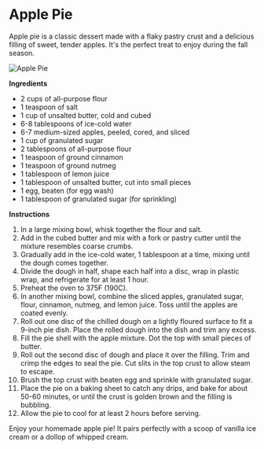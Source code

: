 # Apple Pie

Apple pie is a classic dessert made with a flaky pastry crust and a delicious filling of sweet, tender apples. It's the perfect treat to enjoy during the fall season.

![Apple Pie](https://source.unsplash.com/random/?apple-pie)

**Ingredients**
- 2 cups of all-purpose flour
- 1 teaspoon of salt
- 1 cup of unsalted butter, cold and cubed
- 6-8 tablespoons of ice-cold water
- 6-7 medium-sized apples, peeled, cored, and sliced
- 1 cup of granulated sugar
- 2 tablespoons of all-purpose flour
- 1 teaspoon of ground cinnamon
- 1 teaspoon of ground nutmeg
- 1 tablespoon of lemon juice
- 1 tablespoon of unsalted butter, cut into small pieces
- 1 egg, beaten (for egg wash)
- 1 tablespoon of granulated sugar (for sprinkling)

**Instructions**
1. In a large mixing bowl, whisk together the flour and salt.
2. Add in the cubed butter and mix with a fork or pastry cutter until the mixture resembles coarse crumbs.
3. Gradually add in the ice-cold water, 1 tablespoon at a time, mixing until the dough comes together.
4. Divide the dough in half, shape each half into a disc, wrap in plastic wrap, and refrigerate for at least 1 hour.
5. Preheat the oven to 375F (190C).
6. In another mixing bowl, combine the sliced apples, granulated sugar, flour, cinnamon, nutmeg, and lemon juice. Toss until the apples are coated evenly.
7. Roll out one disc of the chilled dough on a lightly floured surface to fit a 9-inch pie dish. Place the rolled dough into the dish and trim any excess.
8. Fill the pie shell with the apple mixture. Dot the top with small pieces of butter.
9. Roll out the second disc of dough and place it over the filling. Trim and crimp the edges to seal the pie. Cut slits in the top crust to allow steam to escape.
10. Brush the top crust with beaten egg and sprinkle with granulated sugar.
11. Place the pie on a baking sheet to catch any drips, and bake for about 50-60 minutes, or until the crust is golden brown and the filling is bubbling.
12. Allow the pie to cool for at least 2 hours before serving.

Enjoy your homemade apple pie! It pairs perfectly with a scoop of vanilla ice cream or a dollop of whipped cream.